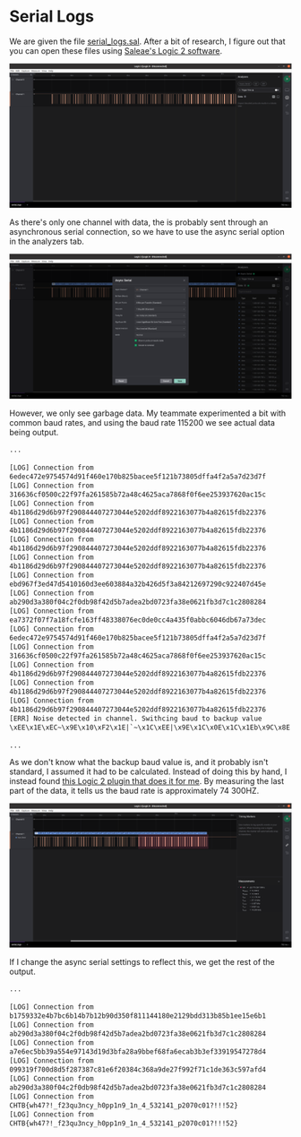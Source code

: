 # Serial Logs

We are given the file [serial_logs.sal](serial_logs.sal). After a bit of research, I figure out that you can open these files using [Saleae's Logic 2 software](https://support.saleae.com/logic-software/sw-download).

![File loaded in Logic 2](logic2.png)

As there's only one channel with data, the is probably sent through an asynchronous serial connection, so we have to use the async serial option in the analyzers tab.

![Async serial setting](async_serial.png)

However, we only see garbage data. My teammate experimented a bit with common baud rates, and using the baud rate 115200 we see actual data being output.
```
...

[LOG] Connection from 6edec472e9754574d91f460e170b825bacee5f121b73805dffa4f2a5a7d23d7f
[LOG] Connection from 316636cf0500c22f97fa261585b72a48c4625aca7868f0f6ee253937620ac15c
[LOG] Connection from 4b1186d29d6b97f290844407273044e5202ddf8922163077b4a82615fdb22376
[LOG] Connection from 4b1186d29d6b97f290844407273044e5202ddf8922163077b4a82615fdb22376
[LOG] Connection from 4b1186d29d6b97f290844407273044e5202ddf8922163077b4a82615fdb22376
[LOG] Connection from 4b1186d29d6b97f290844407273044e5202ddf8922163077b4a82615fdb22376
[LOG] Connection from ebd967f3ed47d5410160d3ee603884a32b426d5f3a84212697290c922407d45e
[LOG] Connection from ab290d3a380f04c2f0db98f42d5b7adea2bd0723fa38e0621fb3d7c1c2808284
[LOG] Connection from ea7372f07f7a18fcfe163ff48338076ec0de0cc4a435f0abbc6046db67a73dec
[LOG] Connection from 6edec472e9754574d91f460e170b825bacee5f121b73805dffa4f2a5a7d23d7f
[LOG] Connection from 316636cf0500c22f97fa261585b72a48c4625aca7868f0f6ee253937620ac15c
[LOG] Connection from 4b1186d29d6b97f290844407273044e5202ddf8922163077b4a82615fdb22376
[LOG] Connection from 4b1186d29d6b97f290844407273044e5202ddf8922163077b4a82615fdb22376
[LOG] Connection from 4b1186d29d6b97f290844407273044e5202ddf8922163077b4a82615fdb22376
[ERR] Noise detected in channel. Swithcing baud to backup value
\xEE\x1E\xEC~\x9E\x10\xF2\x1E|`~\x1C\xEE|\x9E\x1C\x0E\x1C\x1Eb\x9C\x8E|\x1E|\x1C\x8C\x9C\x8Er\x1E|\x8E\x0C\x9E|p\xE0|\x0E\x10\x1E\x1C\xE2p\x9C\x9Cpp\xE2p\x8E\x1C\x1C\x1C\xE2pp|\x8E\x90|\x8E\x80p\

...
```

As we don't know what the backup baud value is, and it probably isn't standard, I assumed it had to be calculated. Instead of doing this by hand, I instead found [this Logic 2 plugin that does it for me](https://github.com/jonathangjertsen/BaudRateEstimate). By measuring the last part of the data, it tells us the baud rate is approximately 74 300HZ. 

![Measured baud rate](baud_rate.png)

If I change the async serial settings to reflect this, we get the rest of the output.
```
...

[LOG] Connection from b1759332e4b7bc6b14b7b12b90d350f811144180e2129bdd313b85b1ee15e6b1
[LOG] Connection from ab290d3a380f04c2f0db98f42d5b7adea2bd0723fa38e0621fb3d7c1c2808284
[LOG] Connection from a7e6ec5bb39a554e97143d19d3bfa28a9bbef68fa6ecab3b3ef33919547278d4
[LOG] Connection from 099319f700d8d5f287387c81e6f20384c368a9de27f992f71c1de363c597afd4
[LOG] Connection from ab290d3a380f04c2f0db98f42d5b7adea2bd0723fa38e0621fb3d7c1c2808284
[LOG] Connection from CHTB{wh47?!_f23qu3ncy_h0pp1n9_1n_4_532141_p2070c01?!!!52}
[LOG] Connection from CHTB{wh47?!_f23qu3ncy_h0pp1n9_1n_4_532141_p2070c01?!!!52}
```